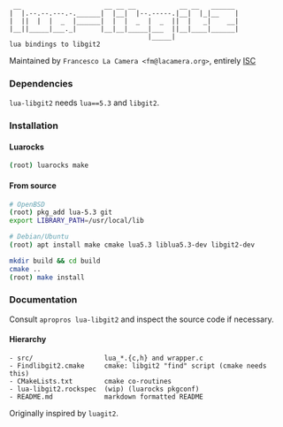 ```
 __                     __ __ __           __ __   ______ 
|  |.--.--.---.-.______|  |__|  |--.-----.|__|  |_|__    |
|  ||  |  |  _  |______|  |  |  _  |  _  ||  |   _|    __|
|__||_____|___._|      |__|__|_____|___  ||__|____|______|
                                   |_____|                                   
lua bindings to libgit2
```  
Maintained by `Francesco La Camera <fm@lacamera.org>`, entirely [ISC](LICENSE)
### Dependencies
`lua-libgit2` needs `lua==5.3` and `libgit2`.
### Installation
#### Luarocks
```sh
(root) luarocks make
```
#### From source
```sh
# OpenBSD
(root) pkg_add lua-5.3 git
export LIBRARY_PATH=/usr/local/lib
```
```sh
# Debian/Ubuntu
(root) apt install make cmake lua5.3 liblua5.3-dev libgit2-dev
```
```sh
mkdir build && cd build
cmake ..
(root) make install
```
### Documentation
Consult `apropros lua-libgit2` and inspect the source code if necessary.  
#### Hierarchy
```
- src/                  lua_*.{c,h} and wrapper.c
- Findlibgit2.cmake     cmake: libgit2 "find" script (cmake needs this)
- CMakeLists.txt        cmake co-routines
- lua-libgit2.rockspec  (wip) (luarocks pkgconf)
- README.md             markdown formatted README
```
Originally inspired by `luagit2`.
